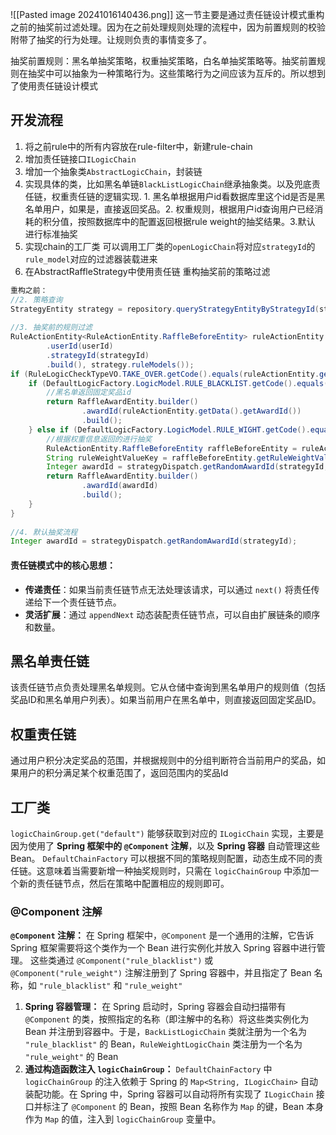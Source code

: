 
![[Pasted image 20241016140436.png]]
这一节主要是通过责任链设计模式重构之前的抽奖前过滤处理。因为在之前处理规则处理的流程中，因为前置规则的校验附带了抽奖的行为处理。让规则负责的事情变多了。

抽奖前置规则：黑名单抽奖策略，权重抽奖策略，白名单抽奖策略等。抽奖前置规则在抽奖中可以抽象为一种策略行为。这些策略行为之间应该为互斥的。所以想到了使用责任链设计模式


## 开发流程
1. 将之前rule中的所有内容放在rule-filter中，新建rule-chain
2. 增加责任链接口`ILogicChain `
3. 增加一个抽象类`AbstractLogicChain`，封装链
4. 实现具体的类，比如黑名单链`BlackListLogicChain`继承抽象类。以及兜底责任链，权重责任链的逻辑实现. 1. 黑名单根据用户id看数据库里这个id是否是黑名单用户，如果是，直接返回奖品。2. 权重规则，根据用户id查询用户已经消耗的积分值，按照数据库中的配置返回根据rule weight的抽奖结果。3.默认 进行标准抽奖
5. 实现chain的工厂类
		可以调用工厂类的`openLogicChain`将对应`strategyId`的`rule_model`对应的过滤器装载进来
6. 在AbstractRaffleStrategy中使用责任链 重构抽奖前的策略过滤

```Java 
重构之前：
//2. 策略查询  
StrategyEntity strategy = repository.queryStrategyEntityByStrategyId(strategyId);  
  
//3. 抽奖前的规则过滤  
RuleActionEntity<RuleActionEntity.RaffleBeforeEntity> ruleActionEntity = this.doCheckRaffleBeforeLogic(RaffleFactorEntity.builder()  
        .userId(userId)  
        .strategyId(strategyId)  
        .build(), strategy.ruleModels());  
if (RuleLogicCheckTypeVO.TAKE_OVER.getCode().equals(ruleActionEntity.getCode())){  
    if (DefaultLogicFactory.LogicModel.RULE_BLACKLIST.getCode().equals(ruleActionEntity.getRuleModel())){  
        //黑名单返回固定奖品id  
        return RaffleAwardEntity.builder()  
                .awardId(ruleActionEntity.getData().getAwardId())  
                .build();  
    } else if (DefaultLogicFactory.LogicModel.RULE_WIGHT.getCode().equals(ruleActionEntity.getRuleModel())) {  
        //根据权重信息返回的进行抽奖  
        RuleActionEntity.RaffleBeforeEntity raffleBeforeEntity = ruleActionEntity.getData();  
        String ruleWeightValueKey = raffleBeforeEntity.getRuleWeightValueKey();  
        Integer awardId = strategyDispatch.getRandomAwardId(strategyId, ruleWeightValueKey);  
        return RaffleAwardEntity.builder()  
                .awardId(awardId)  
                .build();  
    }  
}  
  
//4. 默认抽奖流程  
Integer awardId = strategyDispatch.getRandomAwardId(strategyId);
```


#### 责任链模式中的核心思想：

- **传递责任**：如果当前责任链节点无法处理该请求，可以通过 `next()` 将责任传递给下一个责任链节点。
- **灵活扩展**：通过 `appendNext` 动态装配责任链节点，可以自由扩展链条的顺序和数量。


## 黑名单责任链
该责任链节点负责处理黑名单规则。它从仓储中查询到黑名单用户的规则值（包括奖品ID和黑名单用户列表）。如果当前用户在黑名单中，则直接返回固定奖品ID。

## 权重责任链
通过用户积分决定奖品的范围，并根据规则中的分组判断符合当前用户的奖品，如果用户的积分满足某个权重范围了，返回范围内的奖品Id



## 工厂类
`logicChainGroup.get("default")` 能够获取到对应的 `ILogicChain` 实现，主要是因为使用了 **Spring 框架中的 `@Component` 注解**，以及 **Spring 容器** 自动管理这些 Bean。
`DefaultChainFactory` 可以根据不同的策略规则配置，动态生成不同的责任链。这意味着当需要新增一种抽奖规则时，只需在 `logicChainGroup` 中添加一个新的责任链节点，然后在策略中配置相应的规则即可。


### @Component 注解
**`@Component` 注解：** 在 Spring 框架中，`@Component` 是一个通用的注解，它告诉 Spring 框架需要将这个类作为一个 Bean 进行实例化并放入 Spring 容器中进行管理。
这些类通过 `@Component("rule_blacklist")` 或 `@Component("rule_weight")` 注解注册到了 Spring 容器中，并且指定了 Bean 名称，如 `"rule_blacklist"` 和 `"rule_weight"`
1. **Spring 容器管理：** 在 Spring 启动时，Spring 容器会自动扫描带有 `@Component` 的类，按照指定的名称（即注解中的名称）将这些类实例化为 Bean 并注册到容器中。于是，`BackListLogicChain` 类就注册为一个名为 `"rule_blacklist"` 的 Bean，`RuleWeightLogicChain` 类注册为一个名为 `"rule_weight"` 的 Bean
2. **通过构造函数注入 `logicChainGroup`：** `DefaultChainFactory` 中 `logicChainGroup` 的注入依赖于 Spring 的 `Map<String, ILogicChain>` 自动装配功能。在 Spring 中，Spring 容器可以自动将所有实现了 `ILogicChain` 接口并标注了 `@Component` 的 Bean，按照 Bean 名称作为 `Map` 的键，Bean 本身作为 `Map` 的值，注入到 `logicChainGroup` 变量中。